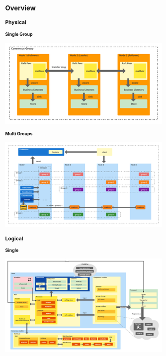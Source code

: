 ## Overview
### Physical

#### Single Group

![arch](./imgs/phy.png)

#### Multi Groups

![arch](./imgs/multi-phy.png)

### Logical

#### Single

![arch](./imgs/logic.png)
